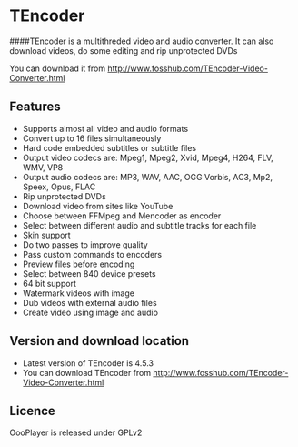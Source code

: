 TEncoder
=========

####TEncoder is a multithreded video and audio converter. It can also download videos, do some editing and rip unprotected DVDs

You can download it from http://www.fosshub.com/TEncoder-Video-Converter.html

Features
----
* Supports almost all video and audio formats
* Convert up to 16 files simultaneously
* Hard code embedded subtitles or subtitle files
* Output video codecs are: Mpeg1, Mpeg2, Xvid, Mpeg4, H264, FLV, WMV, VP8
* Output audio codecs are: MP3, WAV, AAC, OGG Vorbis, AC3, Mp2, Speex, Opus, FLAC
* Rip unprotected DVDs
* Download video from sites like YouTube
* Choose between FFMpeg and Mencoder as encoder
* Select between different audio and subtitle tracks for each file
* Skin support
* Do two passes to improve quality
* Pass custom commands to encoders
* Preview files before encoding
* Select between 840 device presets
* 64 bit support
* Watermark videos with image
* Dub videos with external audio files
* Create video using image and audio

Version and download location
---
* Latest version of TEncoder is 4.5.3
* You can download TEncoder from http://www.fosshub.com/TEncoder-Video-Converter.html

Licence
---
OooPlayer is released under GPLv2
